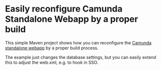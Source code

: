 # Easily reconfigure Camunda Standalone Webapp by a proper build

This simple Maven project shows how you can reconfigure the [Camunda standalone webapp](https://docs.camunda.org/manual/latest/installation/standalone-webapplication/) by a proper build process.

The example just changes the database settings, but you can easily extend this to adjust the web.xml, e.g. to hook in SSO. 

